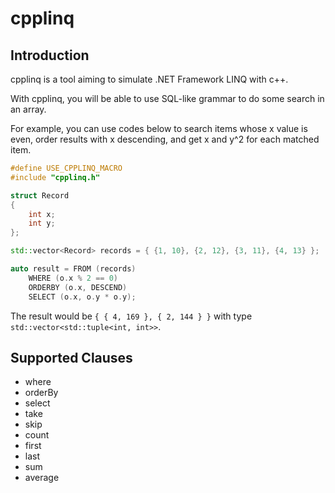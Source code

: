 # cpplinq

## Introduction

cpplinq is a tool aiming to simulate .NET Framework LINQ with c++.

With cpplinq, you will be able to use SQL-like grammar to do some search in an array.

For example, you can use codes below to search items whose x value is even,
order results with x descending, and get x and y^2 for each matched item.

```cpp
#define USE_CPPLINQ_MACRO
#include "cpplinq.h"

struct Record
{
    int x;
    int y;
};

std::vector<Record> records = { {1, 10}, {2, 12}, {3, 11}, {4, 13} };

auto result = FROM (records)
    WHERE (o.x % 2 == 0)
    ORDERBY (o.x, DESCEND)
    SELECT (o.x, o.y * o.y);
```

The result would be ```{ { 4, 169 }, { 2, 144 } }``` with type ```std::vector<std::tuple<int, int>>```.

## Supported Clauses

* where
* orderBy
* select
* take
* skip
* count
* first
* last
* sum
* average

